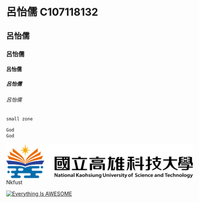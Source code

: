 # 呂怡儒 C107118132 
## 呂怡儒
### 呂怡儒
#### 呂怡儒
##### 呂怡儒
###### 呂怡儒

`small zone`

```
God
God
```

![NKUST](nkust.png)Nkfust

[![Everything Is AWESOME](https://img.youtube.com/vi/StTqXEQ2l-Y/0.jpg)](https://www.youtube.com/watch?v=StTqXEQ2l-Y "Everything Is AWESOME")
